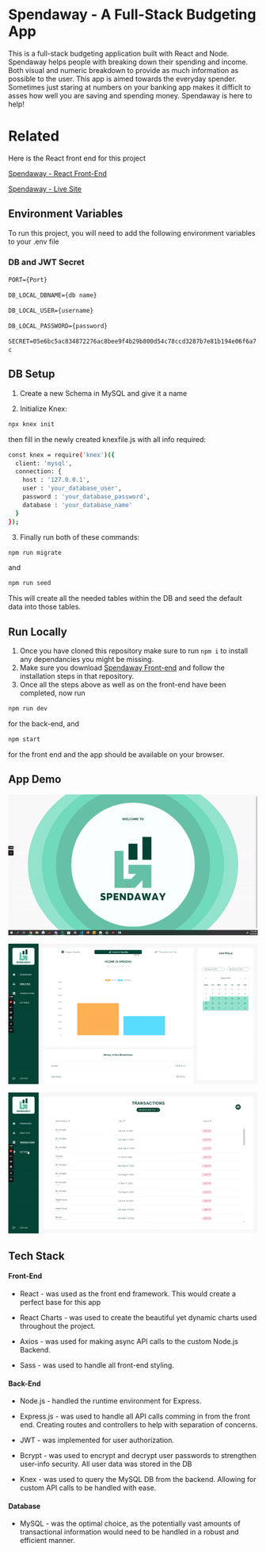 # Spendaway - A Full-Stack Budgeting App

This is a full-stack budgeting application built with React and Node. Spendaway helps people with breaking down their
spending and income. Both visual and numeric breakdown to provide as much information as possible to the user.
This app is aimed towards the everyday spender. Sometimes just staring at numbers on your banking app makes it
difficlt to asses how well you are saving and spending money. Spendaway is here to help!

# Related

Here is the React front end for this project

[Spendaway - React Front-End](https://github.com/Danko2111/Spendaway)

[Spendaway - Live Site](https://spendaway.netlify.app/)

## Environment Variables

To run this project, you will need to add the following environment variables to your .env file

### DB and JWT Secret

`PORT={Port}`

`DB_LOCAL_DBNAME={db name}`

`DB_LOCAL_USER={username}`

`DB_LOCAL_PASSWORD={password}`

`SECRET=05e6bc5ac834872276ac8bee9f4b29b800d54c78ccd3287b7e81b194e06f6a7c`

## DB Setup

1. Create a new Schema in MySQL and give it a name

2. Initialize Knex:

```bash
npx knex init
```

then fill in the newly created knexfile.js with all info required:

```bash
const knex = require('knex')({
  client: 'mysql',
  connection: {
    host : '127.0.0.1',
    user : 'your_database_user',
    password : 'your_database_password',
    database : 'your_database_name'
  }
});
```

3. Finally run both of these commands:

```bash
npm run migrate
```

and

```bash
npm run seed
```

This will create all the needed tables within the DB and seed the default data into those tables.

## Run Locally

1. Once you have cloned this repository make sure to run `npm i` to install any dependancies you might be missing.
2. Make sure you download [Spendaway Front-end](https://github.com/Danko2111/Spendaway) and follow the installation steps in that repository.
3. Once all the steps above as well as on the front-end have been completed, now run

```bash
npm run dev
```

for the back-end, and

```bash
npm start
```

for the front end and the app should be available on your browser.

## App Demo

![Spendaway Gif 1](https://github.com/Danko2111/Spendaway/blob/main/src/Data/Gifs/ezgif.com-gif-maker.gif)

![Spendaway Gif 2](https://github.com/Danko2111/Spendaway/blob/main/src/Data/Gifs/ezgif.com-gif-maker%20(1).gif)

![Spendaway Gif 3](https://github.com/Danko2111/Spendaway/blob/main/src/Data/Gifs/ezgif.com-gif-maker%20(2).gif)

## Tech Stack

#### Front-End

- React - was used as the front end framework. This would create a perfect base for this app

- React Charts - was used to create the beautiful yet dynamic charts used throughout the project.

- Axios - was used for making async API calls to the custom Node.js Backend.

- Sass - was used to handle all front-end styling.

#### Back-End

- Node.js - handled the runtime environment for Express.

- Express.js - was used to handle all API calls comming in from the front end. Creating routes and controllers to help with separation of concerns.

- JWT - was implemented for user authorization.

- Bcrypt - was used to encrypt and decrypt user passwords to strengthen user-info security. All user data was stored in the DB

- Knex - was used to query the MySQL DB from the backend. Allowing for custom API calls to be handled with ease.

#### Database

- MySQL - was the optimal choice, as the potentially vast amounts of transactional information would need to be handled in a robust and efficient manner.
